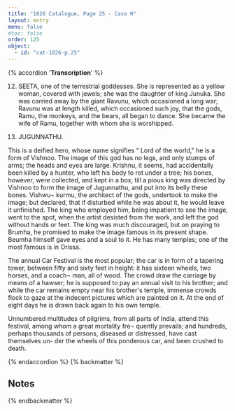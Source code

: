 ```yaml
---
title: "1826 Catalogue, Page 25 - Case H"
layout: entry
menu: false
#toc: false
order: 125
object:
  - id: "cat-1826-p.25"
---
```

{% accordion '**Transcription**' %}

12. SEETA, one of the terrestrial goddesses.
She is represented as a yellow woman, covered with jewels;
she was the daughter of king Junuka. She was carried
away by the giant Ravunu, which occasioned a long war;
Ravunu was at length killed, which occasioned such joy,
that the gods, Ramu, the monkeys, and the bears, all
began to dance. She became the wife of Ramu, together
with whom she is worshipped.

13. JUGUNNATHU.

This is a deified hero, whose name signifies “ Lord of the
world," he is a form of Vishnoo. The image of this god
has no legs, and only stumps of arms; the heads and eyes
are large. Krishnu, it seems, had accidentally been killed
by a hunter, who left his body to rot under a tree; his
bones, however, were collected, and kept in a box, till a
pious king was directed by Vishnoo to form the image of
Jugunnathu, and put into its belly these bones. Vishwu¬
kurmu, the architect of the gods, undertook to make the
image; but declared, that if disturbed while he was
about it, he would leave it unfinished. The king who
employed him, being impatient to see the image, went to
the spot, when the artist desisted from the work, and
left the god without hands or feet. The king was much
discouraged, but on praying to Brumha, he promised to
make the image famous in its present shape. Beumha
himself gave eyes and a soul to it. He has many temples;
one of the most famous is in Orissa.

The annual Car Festival is the most popular; the car is in
form of a tapering tower, between fifty and sixty feet
in height: it has sixteen wheels, two horses, and a coach¬
man, all of wood. The crowd draw the carriage by
means of a hawser; he is supposed to pay an annual visit
to his brother; and while the car remains empty near his
brother's temple, immense crowds flock to gaze at the
indecent pictures which are painted on it. At the end
of eight days he is drawn back again to his own temple.

Unnumbered multitudes of pilgrims, from all parts of India,
attend this festival, among whom a great mortality fre¬
quently prevails; and hundreds, perhaps thousands of
persons, diseased or distressed, have cast themselves un-
der the wheels of this ponderous car, and been crushed
to death.

{% endaccordion %}
{% backmatter %}

## Notes

{% endbackmatter %}
